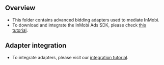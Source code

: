 ## Overview
  * This folder contains advanced bidding adapters used to mediate InMobi.
  * To download and integrate the InMobi Ads SDK, please check [this tutorial](https://support.inmobi.com/monetize/android-guidelines/#page__getting-started-with-android-sdk).

## Adapter integration
  * To integrate adapters, please visit our [integration tutorial](https://developers.mopub.com/docs/android/integrating-networks/).